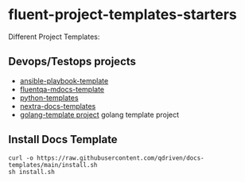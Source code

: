 # fluent-project-templates-starters

Different Project Templates:

## Devops/Testops projects

- [ansible-playbook-template](ansible-playbook-templates/)
- [fluentqa-mdocs-template](https://github.com/qdriven/fluentqa-md-docs-template.git)
- [python-templates](https://github.com/qdriven/fluent-pypro-template)
- [nextra-docs-templates](https://github.com/qdriven/docs-templates)
- [golang-template project](https://github.com/fluent-qa/fluentqa-gotpl.git) golang template project

## Install Docs Template

```
curl -o https://raw.githubusercontent.com/qdriven/docs-templates/main/install.sh
sh install.sh
```


